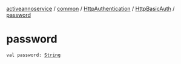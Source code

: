 [activeannoservice](../../../index.md) / [common](../../index.md) / [HttpAuthentication](../index.md) / [HttpBasicAuth](index.md) / [password](./password.md)

# password

`val password: `[`String`](https://kotlinlang.org/api/latest/jvm/stdlib/kotlin/-string/index.html)